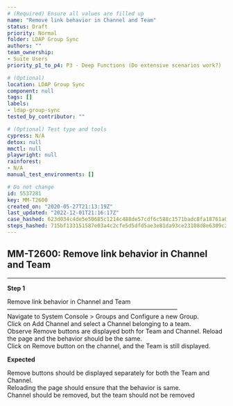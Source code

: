 ```yaml
---
# (Required) Ensure all values are filled up
name: "Remove link behavior in Channel and Team"
status: Draft
priority: Normal
folder: LDAP Group Sync
authors: ""
team_ownership: 
- Suite Users
priority_p1_to_p4: P3 - Deep Functions (Do extensive scenarios work?)

# (Optional)
location: LDAP Group Sync
component: null
tags: []
labels: 
- ldap-group-sync
tested_by_contributor: ""

# (Optional) Test type and tools
cypress: N/A
detox: null
mmctl: null
playwright: null
rainforest: 
- N/A
manual_test_environments: []

# Do not change
id: 5537281
key: MM-T2600
created_on: "2020-05-27T21:13:19Z"
last_updated: "2022-12-01T21:16:17Z"
case_hashed: 623d034c4de5e50685c1214c488de57cdf6c588c1571badc8fa18761a095d4f4b7037cc25b5fe9cf1b8a135cafbe4802
steps_hashed: 715bf133151587e03a4c2cfe5d5dfd5ae3e81da93ce23108d8e6309c2d34ffd216d08f1430cf6393f984bba00bca9c9e
---
```


<!-- (Auto-generated) Based on frontmatter's "key" and "name" -->

## MM-T2600: Remove link behavior in Channel and Team

---

**Step 1**

Remove link behavior in Channel and Team\
————————————————————————————\
Navigate to System Console > Groups and Configure a new Group.\
Click on Add Channel and select a Channel belonging to a team.\
Observe Remove buttons are displayed both for Team and Channel. Reload the page and the behavior should be the same.\
Click on Remove button on the channel, and the Team is still displayed.

**Expected**

Remove buttons should be displayed separately for both the Team and Channel.\
Reloading the page should ensure that the behavior is same.\
Channel should be removed, but the team should not be removed
